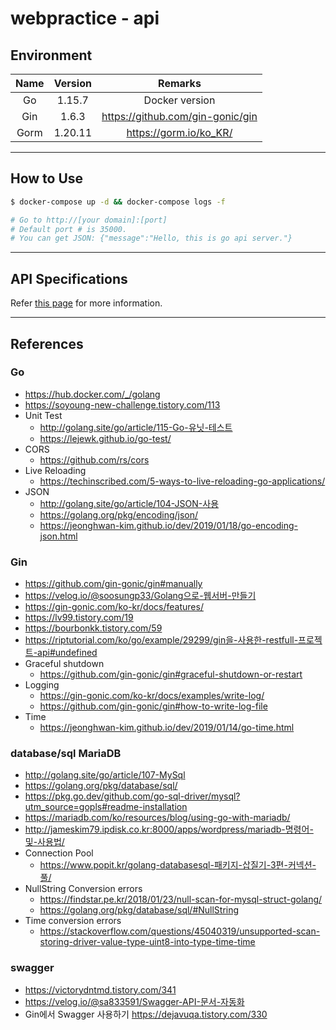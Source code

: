 # webpractice - api

## Environment

| Name | Version |              Remarks               |
| :--: | :-----: | :--------------------------------: |
|  Go  | 1.15.7  |           Docker version           |
| Gin  |  1.6.3  | <https://github.com/gin-gonic/gin> |
| Gorm | 1.20.11 |      <https://gorm.io/ko_KR/>      |

---

## How to Use

```bash
$ docker-compose up -d && docker-compose logs -f

# Go to http://[your domain]:[port]
# Default port # is 35000.
# You can get JSON: {"message":"Hello, this is go api server."}
```

---

## API Specifications

Refer [this page](../API_doc.md) for more information.

---

## References

### Go

- <https://hub.docker.com/_/golang>
- <https://soyoung-new-challenge.tistory.com/113>
- Unit Test
  - <http://golang.site/go/article/115-Go-유닛-테스트>
  - <https://lejewk.github.io/go-test/>
- CORS
  - <https://github.com/rs/cors>
- Live Reloading
  - <https://techinscribed.com/5-ways-to-live-reloading-go-applications/>
- JSON
  - <http://golang.site/go/article/104-JSON-사용>
  - <https://golang.org/pkg/encoding/json/>
  - <https://jeonghwan-kim.github.io/dev/2019/01/18/go-encoding-json.html>

### Gin

- <https://github.com/gin-gonic/gin#manually>
- <https://velog.io/@soosungp33/Golang으로-웹서버-만들기>
- <https://gin-gonic.com/ko-kr/docs/features/>
- <https://lv99.tistory.com/19>
- <https://bourbonkk.tistory.com/59>
- <https://riptutorial.com/ko/go/example/29299/gin을-사용한-restfull-프로젝트-api#undefined>
- Graceful shutdown
  - <https://github.com/gin-gonic/gin#graceful-shutdown-or-restart>
- Logging
  - <https://gin-gonic.com/ko-kr/docs/examples/write-log/>
  - <https://github.com/gin-gonic/gin#how-to-write-log-file>
- Time
  - <https://jeonghwan-kim.github.io/dev/2019/01/14/go-time.html>

### database/sql MariaDB

- <http://golang.site/go/article/107-MySql>
- <https://golang.org/pkg/database/sql/>
- <https://pkg.go.dev/github.com/go-sql-driver/mysql?utm_source=gopls#readme-installation>
- <https://mariadb.com/ko/resources/blog/using-go-with-mariadb/>
- <http://jameskim79.ipdisk.co.kr:8000/apps/wordpress/mariadb-명령어-및-사용법/>
- Connection Pool
  - <https://www.popit.kr/golang-databasesql-패키지-삽질기-3편-커넥션-풀/>
- NullString Conversion errors
  - <https://findstar.pe.kr/2018/01/23/null-scan-for-mysql-struct-golang/>
  - <https://golang.org/pkg/database/sql/#NullString>
- Time conversion errors
  - <https://stackoverflow.com/questions/45040319/unsupported-scan-storing-driver-value-type-uint8-into-type-time-time>

### swagger

- <https://victorydntmd.tistory.com/341>
- <https://velog.io/@sa833591/Swagger-API-문서-자동화>
- Gin에서 Swagger 사용하기 <https://dejavuqa.tistory.com/330>
